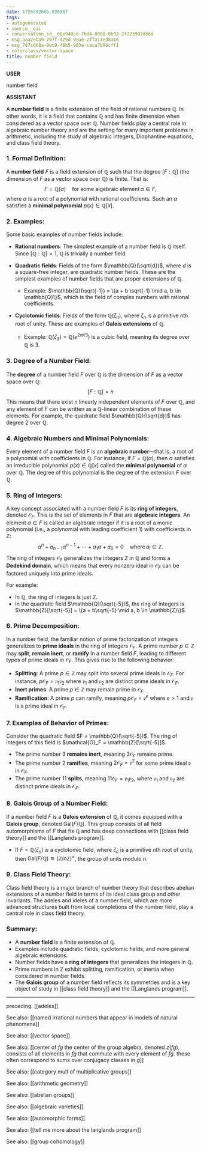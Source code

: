 ```yaml
---
date: 1726592665.826987
tags:
- autogenerated
- source__oai
- conversation_id__66e940cd-7bd4-8008-8b93-2f723907db6d
- msg_aaa2eba9-797f-429d-9eae-2ffa13ed8a16
- msg_787c008a-9ec9-48b5-983e-ceca7b9bcff1
- colorclass/vector-space
title: number field
---
```


**USER**

number field


**ASSISTANT**

A **number field** is a finite extension of the field of rational numbers $\mathbb{Q}$. In other words, it is a field that contains $\mathbb{Q}$ and has finite dimension when considered as a vector space over $\mathbb{Q}$. Number fields play a central role in algebraic number theory and are the setting for many important problems in arithmetic, including the study of algebraic integers, Diophantine equations, and class field theory.

### 1. **Formal Definition**:
A **number field** $F$ is a field extension of $\mathbb{Q}$ such that the degree $[F : \mathbb{Q}]$ (the dimension of $F$ as a vector space over $\mathbb{Q}$) is finite. That is:
$$
F = \mathbb{Q}(\alpha) \quad \text{for some algebraic element} \, \alpha \in F,
$$
where $\alpha$ is a root of a polynomial with rational coefficients. Such an $\alpha$ satisfies a **minimal polynomial** $p(x) \in \mathbb{Q}[x]$.

### 2. **Examples**:
Some basic examples of number fields include:

- **Rational numbers**: The simplest example of a number field is $\mathbb{Q}$ itself. Since $[\mathbb{Q} : \mathbb{Q}] = 1$, $\mathbb{Q}$ is trivially a number field.
  
- **Quadratic fields**: Fields of the form $\mathbb{Q}(\sqrt{d})$, where $d$ is a square-free integer, are quadratic number fields. These are the simplest examples of number fields that are proper extensions of $\mathbb{Q}$.
  - Example: $\mathbb{Q}(\sqrt{-1}) = \{a + b \sqrt{-1} \mid a, b \in \mathbb{Q}\}$, which is the field of complex numbers with rational coefficients.

- **Cyclotomic fields**: Fields of the form $\mathbb{Q}(\zeta_n)$, where $\zeta_n$ is a primitive $n$th root of unity. These are examples of **Galois extensions** of $\mathbb{Q}$.
  - Example: $\mathbb{Q}(\zeta_3) = \mathbb{Q}(e^{2 \pi i / 3})$ is a cubic field, meaning its degree over $\mathbb{Q}$ is $3$.

### 3. **Degree of a Number Field**:
The **degree** of a number field $F$ over $\mathbb{Q}$ is the dimension of $F$ as a vector space over $\mathbb{Q}$:
$$
[F : \mathbb{Q}] = n
$$
This means that there exist $n$ linearly independent elements of $F$ over $\mathbb{Q}$, and any element of $F$ can be written as a $\mathbb{Q}$-linear combination of these elements. For example, the quadratic field $\mathbb{Q}(\sqrt{d})$ has degree 2 over $\mathbb{Q}$.

### 4. **Algebraic Numbers and Minimal Polynomials**:
Every element of a number field $F$ is an **algebraic number**—that is, a root of a polynomial with coefficients in $\mathbb{Q}$. For instance, if $F = \mathbb{Q}(\alpha)$, then $\alpha$ satisfies an irreducible polynomial $p(x) \in \mathbb{Q}[x]$ called the **minimal polynomial** of $\alpha$ over $\mathbb{Q}$. The degree of this polynomial is the degree of the extension $F$ over $\mathbb{Q}$.

### 5. **Ring of Integers**:
A key concept associated with a number field $F$ is its **ring of integers**, denoted $\mathcal{O}_F$. This is the set of elements in $F$ that are **algebraic integers**. An element $\alpha \in F$ is called an algebraic integer if it is a root of a monic polynomial (i.e., a polynomial with leading coefficient 1) with coefficients in $\mathbb{Z}$:
$$
\alpha^n + a_{n-1}\alpha^{n-1} + \cdots + a_1 \alpha + a_0 = 0 \quad \text{where} \, a_i \in \mathbb{Z}.
$$
The ring of integers $\mathcal{O}_F$ generalizes the integers $\mathbb{Z}$ in $\mathbb{Q}$ and forms a **Dedekind domain**, which means that every nonzero ideal in $\mathcal{O}_F$ can be factored uniquely into prime ideals.

For example:
- In $\mathbb{Q}$, the ring of integers is just $\mathbb{Z}$.
- In the quadratic field $\mathbb{Q}(\sqrt{-5})$, the ring of integers is $\mathbb{Z}[\sqrt{-5}] = \{a + b\sqrt{-5} \mid a, b \in \mathbb{Z}\}$.

### 6. **Prime Decomposition**:
In a number field, the familiar notion of prime factorization of integers generalizes to **prime ideals** in the ring of integers $\mathcal{O}_F$. A prime number $p \in \mathbb{Z}$ may **split**, **remain inert**, or **ramify** in a number field $F$, leading to different types of prime ideals in $\mathcal{O}_F$. This gives rise to the following behavior:
- **Splitting**: A prime $p \in \mathbb{Z}$ may split into several prime ideals in $\mathcal{O}_F$. For instance, $p\mathcal{O}_F = \mathfrak{p}_1 \mathfrak{p}_2$ where $\mathfrak{p}_1$ and $\mathfrak{p}_2$ are distinct prime ideals in $\mathcal{O}_F$.
- **Inert primes**: A prime $p \in \mathbb{Z}$ may remain prime in $\mathcal{O}_F$.
- **Ramification**: A prime $p$ can ramify, meaning $p \mathcal{O}_F = \mathfrak{p}^e$ where $e > 1$ and $\mathfrak{p}$ is a prime ideal in $\mathcal{O}_F$.

### 7. **Examples of Behavior of Primes**:
Consider the quadratic field $F = \mathbb{Q}(\sqrt{-5})$. The ring of integers of this field is $\mathcal{O}_F = \mathbb{Z}[\sqrt{-5}]$.
- The prime number $3$ **remains inert**, meaning $3 \mathcal{O}_F$ remains prime.
- The prime number $2$ **ramifies**, meaning $2\mathcal{O}_F = \mathfrak{p}^2$ for some prime ideal $\mathfrak{p}$ in $\mathcal{O}_F$.
- The prime number $11$ **splits**, meaning $11\mathcal{O}_F = \mathfrak{p}_1 \mathfrak{p}_2$, where $\mathfrak{p}_1$ and $\mathfrak{p}_2$ are distinct prime ideals in $\mathcal{O}_F$.

### 8. **Galois Group of a Number Field**:
If a number field $F$ is a **Galois extension** of $\mathbb{Q}$, it comes equipped with a **Galois group**, denoted $\text{Gal}(F/\mathbb{Q})$. This group consists of all field automorphisms of $F$ that fix $\mathbb{Q}$ and has deep connections with [[class field theory]] and the [[Langlands program]].

- If $F = \mathbb{Q}(\zeta_n)$ is a cyclotomic field, where $\zeta_n$ is a primitive $n$th root of unity, then $\text{Gal}(F/\mathbb{Q}) \cong (\mathbb{Z}/n\mathbb{Z})^\times$, the group of units modulo $n$.

### 9. **Class Field Theory**:
Class field theory is a major branch of number theory that describes abelian extensions of a number field in terms of its ideal class group and other invariants. The adeles and ideles of a number field, which are more advanced structures built from local completions of the number field, play a central role in class field theory.

### Summary:
- A **number field** is a finite extension of $\mathbb{Q}$.
- Examples include quadratic fields, cyclotomic fields, and more general algebraic extensions.
- Number fields have a **ring of integers** that generalizes the integers in $\mathbb{Q}$.
- Prime numbers in $\mathbb{Z}$ exhibit splitting, ramification, or inertia when considered in number fields.
- The **Galois group** of a number field reflects its symmetries and is a key object of study in [[class field theory]] and the [[Langlands program]].


---

preceding: [[adeles]]

See also: [[named irrational numbers that appear in models of natural phenomena]]


See also: [[vector space]]


See also: [[center of $fg$ the center of the group algebra, denoted $z(fg)$, consists of all elements in $fg$ that commute with every element of $fg$. these often correspond to sums over conjugacy classes in $g$]]


See also: [[category mult of multiplicative groups]]


See also: [[arithmetic geometry]]


See also: [[abelian groups]]


See also: [[algebraic varieties]]


See also: [[automorphic forms]]


See also: [[tell me more about the langlands program]]


See also: [[group cohomology]]